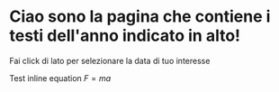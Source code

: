 # Ciao sono la pagina che contiene i testi dell'anno indicato in alto!

Fai click di lato per selezionare la data di tuo interesse

Test inline equation $F=ma$
